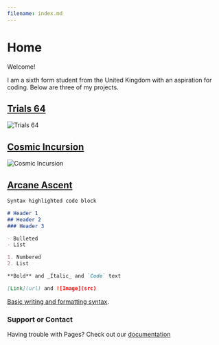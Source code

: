 ```yaml
---
filename: index.md
--- 
```

# Home

Welcome!

I am a sixth form student from the United Kingdom with an aspiration for coding.
Below are three of my projects.

## [Trials 64](https://banrescoding.github.io/Portfolio/Trials-64/)
![Trials 64](/Portfolio/Images/JUbTYl.png)

## [Cosmic Incursion](https://banrescoding.github.io/Portfolio/cosmic-incursion/)
![Cosmic Incursion](/Portfolio/Images/ahyeas.PNG)

## [Arcane Ascent](https://banrescoding.github.io/Portfolio/Arcane-Ascent/)

```markdown
Syntax highlighted code block

# Header 1
## Header 2
### Header 3

- Bulleted
- List

1. Numbered
2. List

**Bold** and _Italic_ and `Code` text

[Link](url) and ![Image](src)
```

[Basic writing and formatting syntax](https://docs.github.com/en/github/writing-on-github/getting-started-with-writing-and-formatting-on-github/basic-writing-and-formatting-syntax).

### Support or Contact

Having trouble with Pages? Check out our [documentation](https://docs.github.com/categories/github-pages-basics/)

